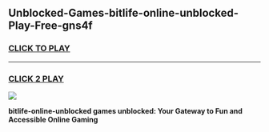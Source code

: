 
## Unblocked-Games-bitlife-online-unblocked-Play-Free-gns4f
<h3>
<a href="https://premium76.site?title=bitlife-online-unblocked&ref=18A1">CLICK TO PLAY</a></h3>
<hr>

<h3>
<a href="https://premium76.site?title=bitlife-online-unblocked&ref=18A1">CLICK 2 PLAY</a>
  
</h3>

<a href="https://premium76.site?title=bitlife-online-unblocked&ref=18A1"><img src="https://clearcache.store/games.png"></a>


**bitlife-online-unblocked games unblocked: Your Gateway to Fun and Accessible Online Gaming**

